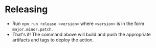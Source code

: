 # Releasing

* Run `npm run release <version>` where `<version>` is in the form `major.minor.patch`.
* That's it! The command above will build and push the appropriate artifacts and tags to deploy the action.
